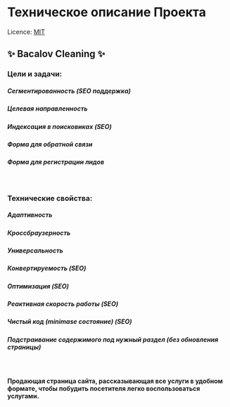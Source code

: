 # Техническое описание Проекта

Licence: [MIT](./license.md "Лицензия")

## ✨ Bacalov Cleaning ✨

### Цели и задачи:
##### Сегментированность (SEO поддержка)
##### Целевая направленность
##### Индексация в поисковиках (SEO)
##### Форма для обратной связи
##### Форма для регистрации лидов
<br>

### Технические свойства:
##### Адаптивность
##### Кроссбраузерность
##### Универсальность
##### Конвертируемость (SEO)
##### Оптимизация (SEO)
##### Реактивная скорость работы (SEO)
##### Чистый код (minimase состояние) (SEO)
##### Подстраивание содержимого под нужный раздел (без обновления страницы)
<br>

#### Продающая страница сайта, рассказывающая все услуги в удобном формате, чтобы побудить посетителя легко воспользоваться услугами.
